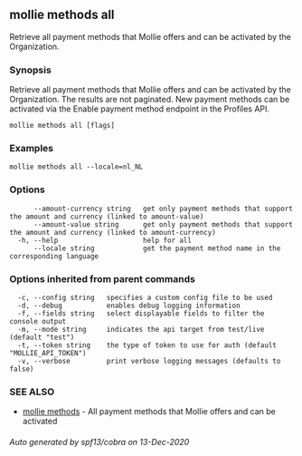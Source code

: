 ## mollie methods all

Retrieve all payment methods that Mollie offers and can be activated by the Organization.

### Synopsis

Retrieve all payment methods that Mollie offers and can be activated by the Organization. 
The results are not paginated. New payment methods can be activated via the Enable payment method 
endpoint in the Profiles API.

```
mollie methods all [flags]
```

### Examples

```
mollie methods all --locale=nl_NL
```

### Options

```
      --amount-currency string   get only payment methods that support the amount and currency (linked to amount-value)
      --amount-value string      get only payment methods that support the amount and currency (linked to amount-currency)
  -h, --help                     help for all
      --locale string            get the payment method name in the corresponding language
```

### Options inherited from parent commands

```
  -c, --config string   specifies a custom config file to be used
  -d, --debug           enables debug logging information
  -f, --fields string   select displayable fields to filter the console output
  -m, --mode string     indicates the api target from test/live (default "test")
  -t, --token string    the type of token to use for auth (default "MOLLIE_API_TOKEN")
  -v, --verbose         print verbose logging messages (defaults to false)
```

### SEE ALSO

* [mollie methods](mollie_methods.md)	 - All payment methods that Mollie offers and can be activated

###### Auto generated by spf13/cobra on 13-Dec-2020

